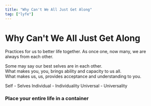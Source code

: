 ```yaml
---
title: "Why Can't We All Just Get Along"
tag: ["lyfe"]
---
```




# Why Can't We All Just Get Along  

Practices for us to better life together. As once one, now many, we are always from each other. <br>

Some may say our best selves are in each other. <br>
What makes you, you, brings ability and capacity to us all. <br>
What makes us, us, provides acceptance and understanding to you.<br>

Self - Selves
Individual - Individuality
Universal - Universality

### Place your entire life in a container